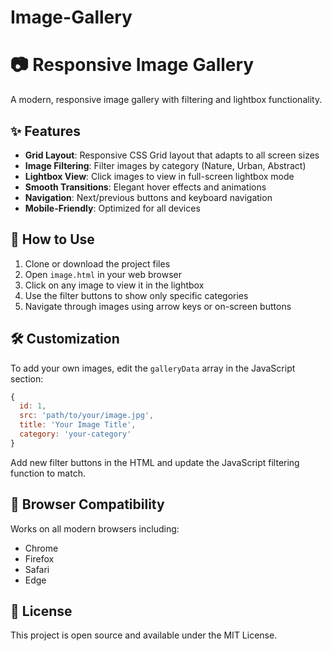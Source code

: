 # Image-Gallery
# 📷 Responsive Image Gallery

A modern, responsive image gallery with filtering and lightbox functionality.

## ✨ Features

- **Grid Layout**: Responsive CSS Grid layout that adapts to all screen sizes
- **Image Filtering**: Filter images by category (Nature, Urban, Abstract)
- **Lightbox View**: Click images to view in full-screen lightbox mode
- **Smooth Transitions**: Elegant hover effects and animations
- **Navigation**: Next/previous buttons and keyboard navigation
- **Mobile-Friendly**: Optimized for all devices

## 🚀 How to Use

1. Clone or download the project files
2. Open `image.html` in your web browser
3. Click on any image to view it in the lightbox
4. Use the filter buttons to show only specific categories
5. Navigate through images using arrow keys or on-screen buttons

## 🛠️ Customization

To add your own images, edit the `galleryData` array in the JavaScript section:

```javascript
{ 
  id: 1, 
  src: 'path/to/your/image.jpg', 
  title: 'Your Image Title', 
  category: 'your-category' 
}
```

Add new filter buttons in the HTML and update the JavaScript filtering function to match.

## 📱 Browser Compatibility

Works on all modern browsers including:
- Chrome
- Firefox
- Safari
- Edge

## 📄 License

This project is open source and available under the MIT License.
